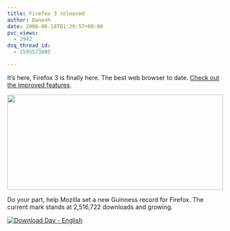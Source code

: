 ```yaml
---
title: Firefox 3 released
author: Danesh
date: 2008-06-18T01:29:57+00:00
pvc_views:
  - 2942
dsq_thread_id:
  - 1595573005

---
```

It&#8217;s here, Firefox 3 is finally here. The best web browser to date. [Check out the improved features][1].

[<img loading="lazy" class="alignnone size-medium wp-image-622" title="firefox3" src="/wp-content/uploads/2008/06/firefox3-500x221.png" alt="" width="500" height="221" srcset="/wp-content/uploads/2008/06/firefox3-500x221.png 500w, /wp-content/uploads/2008/06/firefox3.png 1029w" sizes="(max-width: 500px) 100vw, 500px" />][2]

Do your part, help Mozilla set a new Guinness record for Firefox. The current mark stands at 2,516,722 downloads and growing.

[<img title="Download Day - English" src="http://www.spreadfirefox.com/files/images/affiliates_banners/468x60_ddayb_en.png" border="0" alt="Download Day - English" />][3]

 [1]: http://en-us.www.mozilla.com/en-US/firefox/features/
 [2]: /wp-content/uploads/2008/06/firefox3.png
 [3]: http://www.spreadfirefox.com/node&id=0&t=272